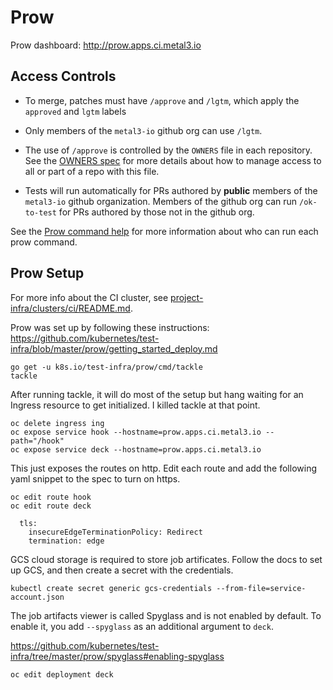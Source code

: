 # Prow

Prow dashboard: http://prow.apps.ci.metal3.io

## Access Controls

* To merge, patches must have `/approve` and `/lgtm`, which apply the `approved` and `lgtm` labels

* Only members of the `metal3-io` github org can use `/lgtm`.

* The use of `/approve` is controlled by the `OWNERS` file in each repository.
  See the [OWNERS spec](https://go.k8s.io/owners) for more details about how
  to manage access to all or part of a repo with this file.

* Tests will run automatically for PRs authored by **public** members of the
  `metal3-io` github organization.  Members of the github org can run
  `/ok-to-test` for PRs authored by those not in the github org.

See the [Prow command help](https://prow.apps.ci.metal3.io/command-help) for
more information about who can run each prow command.

## Prow Setup

For more info about the CI cluster, see
[project-infra/clusters/ci/README.md](../clusters/ci/README.md).

Prow was set up by following these instructions: https://github.com/kubernetes/test-infra/blob/master/prow/getting_started_deploy.md

```
go get -u k8s.io/test-infra/prow/cmd/tackle
tackle
```

After running tackle, it will do most of the setup but hang waiting for an
Ingress resource to get initialized.  I killed tackle at that point.

```
oc delete ingress ing
oc expose service hook --hostname=prow.apps.ci.metal3.io --path="/hook"
oc expose service deck --hostname=prow.apps.ci.metal3.io
```

This just exposes the routes on http.  Edit each route and add the following
yaml snippet to the spec to turn on https.

```
oc edit route hook
oc edit route deck
```

```
  tls:
    insecureEdgeTerminationPolicy: Redirect
    termination: edge
```

GCS cloud storage is required to store job artificates.  Follow the docs to set
up GCS, and then create a secret with the credentials.

```
kubectl create secret generic gcs-credentials --from-file=service-account.json
```

The job artifacts viewer is called Spyglass and is not enabled by default.  To
enable it, you add `--spyglass` as an additional argument to `deck`.

https://github.com/kubernetes/test-infra/tree/master/prow/spyglass#enabling-spyglass

```
oc edit deployment deck
```
